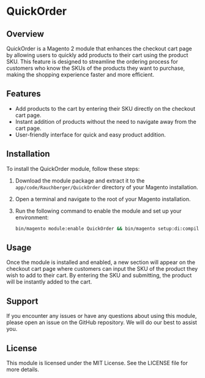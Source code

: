# QuickOrder

## Overview

QuickOrder is a Magento 2 module that enhances the checkout cart page by allowing users to quickly add products to their cart using the product SKU. This feature is designed to streamline the ordering process for customers who know the SKUs of the products they want to purchase, making the shopping experience faster and more efficient.

## Features

- Add products to the cart by entering their SKU directly on the checkout cart page.
- Instant addition of products without the need to navigate away from the cart page.
- User-friendly interface for quick and easy product addition.

## Installation

To install the QuickOrder module, follow these steps:

1. Download the module package and extract it to the `app/code/Rauchberger/QuickOrder` directory of your Magento installation.
2. Open a terminal and navigate to the root of your Magento installation.
3. Run the following command to enable the module and set up your environment:

    ```sh
    bin/magento module:enable QuickOrder && bin/magento setup:di:compile && bin/magento setup:upgrade && bin/magento cache:clean
    ```

## Usage

Once the module is installed and enabled, a new section will appear on the checkout cart page where customers can input the SKU of the product they wish to add to their cart. By entering the SKU and submitting, the product will be instantly added to the cart.

## Support

If you encounter any issues or have any questions about using this module, please open an issue on the GitHub repository. We will do our best to assist you.

## License

This module is licensed under the MIT License. See the LICENSE file for more details.